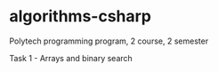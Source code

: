# algorithms-csharp
Polytech programming program, 2 course, 2 semester

Task 1 - Arrays and binary search
